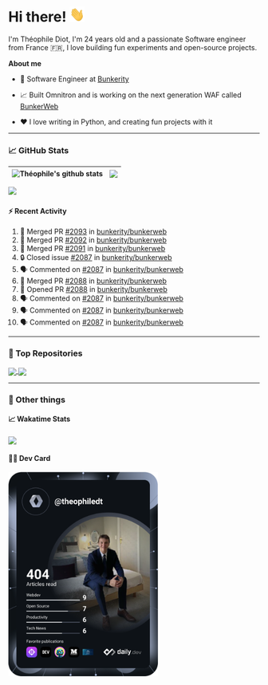 # Hi there! <img src="./wave.gif" width="30px" height="30px" />

I'm Théophile Diot, I'm 24 years old and a passionate Software engineer from France 🇫🇷, I love building fun experiments and open-source projects.

**About me**

- 💼 Software Engineer at [Bunkerity](https://www.bunkerity.com/)

- 📈 Built Omnitron and is working on the next generation WAF called [BunkerWeb](https://www.bunkerweb.io)

- ❤️ I love writing in Python, and creating fun projects with it

---

### 📈 GitHub Stats

| <img align="center" src="https://github-readme-stats.vercel.app/api?username=TheophileDiot&show_icons=true&include_all_commits=true&theme=algolia&hide_border=true&rank_icon=github" alt="Théophile's github stats" /> | <img align="center" src="https://github-readme-stats.vercel.app/api/top-langs/?username=TheophileDiot&layout=compact&theme=algolia&hide_border=true" /> |
| ---------------------------------------------------------------------------------------------------------------------------------------------------------------------------------------------------------------------- | ------------------------------------------------------------------------------------------------------------------------------------------------------- |

![](https://github-readme-activity-graph.vercel.app/graph?username=TheophileDiot&theme=tokyo-night)

#### :zap: Recent Activity

<!--START_SECTION:activity-->
1. 🎉 Merged PR [#2093](https://github.com/bunkerity/bunkerweb/pull/2093) in [bunkerity/bunkerweb](https://github.com/bunkerity/bunkerweb)
2. 🎉 Merged PR [#2092](https://github.com/bunkerity/bunkerweb/pull/2092) in [bunkerity/bunkerweb](https://github.com/bunkerity/bunkerweb)
3. 🎉 Merged PR [#2091](https://github.com/bunkerity/bunkerweb/pull/2091) in [bunkerity/bunkerweb](https://github.com/bunkerity/bunkerweb)
4. 🔒 Closed issue [#2087](https://github.com/bunkerity/bunkerweb/issues/2087) in [bunkerity/bunkerweb](https://github.com/bunkerity/bunkerweb)
5. 🗣 Commented on [#2087](https://github.com/bunkerity/bunkerweb/issues/2087#issuecomment-2721409111) in [bunkerity/bunkerweb](https://github.com/bunkerity/bunkerweb)
6. 🎉 Merged PR [#2088](https://github.com/bunkerity/bunkerweb/pull/2088) in [bunkerity/bunkerweb](https://github.com/bunkerity/bunkerweb)
7. 💪 Opened PR [#2088](https://github.com/bunkerity/bunkerweb/pull/2088) in [bunkerity/bunkerweb](https://github.com/bunkerity/bunkerweb)
8. 🗣 Commented on [#2087](https://github.com/bunkerity/bunkerweb/issues/2087#issuecomment-2721377332) in [bunkerity/bunkerweb](https://github.com/bunkerity/bunkerweb)
9. 🗣 Commented on [#2087](https://github.com/bunkerity/bunkerweb/issues/2087#issuecomment-2721216852) in [bunkerity/bunkerweb](https://github.com/bunkerity/bunkerweb)
10. 🗣 Commented on [#2087](https://github.com/bunkerity/bunkerweb/issues/2087#issuecomment-2721213938) in [bunkerity/bunkerweb](https://github.com/bunkerity/bunkerweb)
<!--END_SECTION:activity-->

---

### 🔧 Top Repositories

<a href="https://github.com/bunkerity/bunkerweb">
  <img align="center" src="https://github-readme-stats.vercel.app/api/pin/?username=Bunkerity&repo=bunkerweb&theme=algolia" />
</a>
<a href="https://github.com/TheophileDiot/Omnitron">
  <img align="center" src="https://github-readme-stats.vercel.app/api/pin/?username=TheophileDiot&repo=Omnitron&theme=algolia" />
</a>

---

### 🎉 Other things

#### 📈 Wakatime Stats

<a href="https://wakatime.com/@theophile_bunkerity">
  <img align="center" src="https://github-readme-stats.vercel.app/api/wakatime?username=3aa5ce41-c253-43d9-8441-a721e446a45f&layout=compact&theme=algolia" />
</a>

#### 👨‍💻 Dev Card

<a href="https://app.daily.dev/TheophileDt">
  <img src="./devcard.svg" width="300" alt="Théophile Diot's Dev Card"/>
</a>

